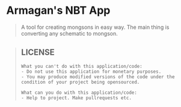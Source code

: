 # Armagan's NBT App
> A tool for creating mongsons in easy way. The main thing is converting any schematic to mongson.

> ## LICENSE
> ```
> What you can't do with this application/code:
> - Do not use this application for monetary purposes.
> - You may produce modified versions of the code under the condition of your project being opensourced.
> 
> What can you do with this application/code:
> - Help to project. Make pullrequests etc.
> ```
